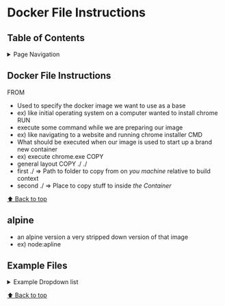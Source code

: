 # Docker File Instructions

## Table of Contents
<details>
<summary>Page Navigation</summary>
 
* [`Docker File Instructions`](#Docker-File-Instructions)
* [`Note about alpine`](#alpine)
* [`File examples`](#example-files)
* [``](#)

</details>

## Docker File Instructions
FROM
* Used to specify the docker image we want to use as a base
* ex) like initial operating system on a computer wanted to install chrome
RUN
* execute some command while we are preparing our image
* ex) like navigating to a website and running chrome installer 
CMD
* What should be executed when our image is used to start up a brand new container
* ex) execute chrome.exe
COPY 
* general layout COPY ./ ./
* first ./ => Path to folder to copy from on *you machine* relative to build context
* second ./ => Place to copy stuff to inside *the Container*

[⬆ Back to top](#table-of-contents)

## alpine
* an alpine version a very stripped down version of that image
* ex) node:apline

## Example Files

<details>
<summary>Example Dropdown list</summary>

* [Simple redis server](docker-compose-examples/redis-server-simple.yml)
* [``](#)
</details>

[⬆ Back to top](#table-of-contents)